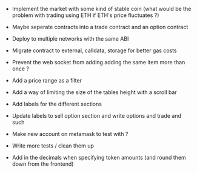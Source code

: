 -   Implement the market with some kind of stable coin (what would be the problem with trading using ETH if ETH's price fluctuates ?)
-   Maybe seperate contracts into a trade contract and an option contract
-   Deploy to multiple networks with the same ABI
-   Migrate contract to external, calldata, storage for better gas costs

-   Prevent the web socket from adding adding the same item more than once ?
-   Add a price range as a filter
-   Add a way of limiting the size of the tables height with a scroll bar
-   Add labels for the different sections
-   Update labels to sell option section and write options and trade and such
-   Make new account on metamask to test with ?

-   Write more tests / clean them up
-   Add in the decimals when specifying token amounts (and round them down from the frontend)
